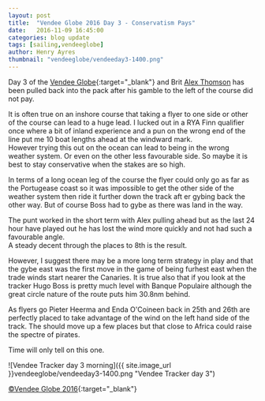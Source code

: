 ```yaml
---
layout: post
title:  "Vendee Globe 2016 Day 3 - Conservatism Pays"
date:   2016-11-09 16:45:00
categories: blog update
tags: [sailing,vendeeglobe]
author: Henry Ayres
thumbnail: "vendeeglobe/vendeeday3-1400.png"
---
```


Day 3 of the [Vendee Globe](http://www.vendeeglobe.org/en){:target="_blank"} and Brit [Alex Thomson](http://www.alexthomsonracing.com/) 
has been pulled back into the pack after his gamble to the left of the course did not pay.

It is often true on an inshore course that taking a flyer to one side or other of the course can lead to a huge lead.
I lucked out in a RYA Finn qualifier once where a bit of inland experience and a pun on the wrong end of the line put me 10 boat lengths ahead at the windward mark.  
However trying this out on the ocean can lead to being in the wrong weather system.  Or even on the other less favourable side.  So maybe it is best to stay conservative when the stakes are so high.

In terms of a long ocean leg of the course the flyer could only go as far as the Portugease coast so it was impossible to get the other side of the 
weather system then ride it further down the track aft er gybing back the other way.  But of course Boss had to gybe as there was land in the way.

The punt worked in the short term with Alex pulling ahead but as the last 24 hour have played out he has lost the wind more quickly and not had such a favourable angle.  
A steady decent through the places to 8th is the result.  

However, I suggest there may be a more long term strategy in play and that the gybe east was the first move in the game of being furhest east
when the trade winds start nearer the Canaries.  It is true also that if you look at the tracker Hugo Boss is pretty much level with Banque Populaire although the 
great circle nature of the route puts him 30.8nm behind.  

As flyers go Pieter Heerma and Enda O'Coineen back in 25th and 26th are perfectly placed to take advantage of the wind on the left hand side of the track. 
The should move up a few places but that close to Africa could raise the spectre of pirates.

Time will only tell on this one.

![Vendee Tracker day 3 morning]({{ site.image_url }}vendeeglobe/vendeeday3-1400.png "Vendee Tracker day 3")

[&copy;Vendee Globe 2016](http://tracking2016.vendeeglobe.org/hp5ip0/){:target="_blank"}